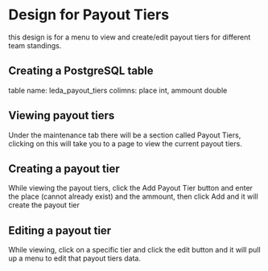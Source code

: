 # Design for Payout Tiers
this design is for a menu to view and create/edit payout tiers for different team standings.

## Creating a PostgreSQL table
table name: leda_payout_tiers
colimns: place int, ammount double

## Viewing payout tiers
Under the maintenance tab there will be a section called Payout Tiers, clicking on this will take you to a page to view the current payout tiers.

## Creating a payout tier
While viewing the payout tiers, click the Add Payout Tier button and enter the place (cannot already exist) and the ammount, then click Add and it will create the payout tier

## Editing a payout tier
While viewing, click on a specific tier and click the edit button and it will pull up a menu to edit that payout tiers data.
